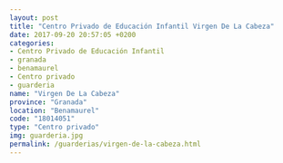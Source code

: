 ```yaml
---
layout: post
title: "Centro Privado de Educación Infantil Virgen De La Cabeza"
date: 2017-09-20 20:57:05 +0200
categories:
- Centro Privado de Educación Infantil
- granada
- benamaurel
- Centro privado
- guarderia
name: "Virgen De La Cabeza"
province: "Granada"
location: "Benamaurel"
code: "18014051"
type: "Centro privado"
img: guarderia.jpg
permalink: /guarderias/virgen-de-la-cabeza.html
---
```

